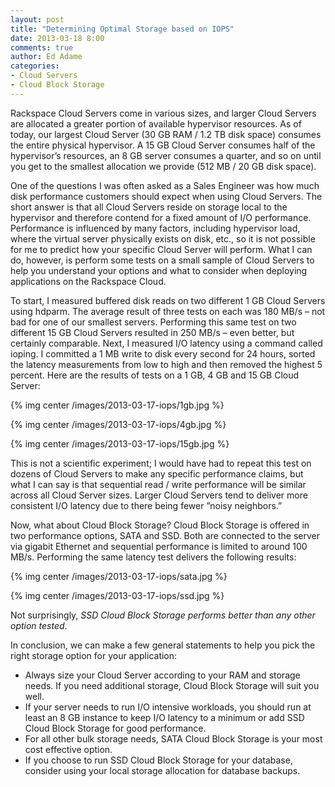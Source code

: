 ```yaml
---
layout: post
title: "Determining Optimal Storage based on IOPS"
date: 2013-03-18 8:00
comments: true
author: Ed Adame
categories: 
- Cloud Servers
- Cloud Block Storage
---
```

Rackspace Cloud Servers come in various sizes, and larger Cloud Servers are allocated a greater portion of available hypervisor resources. As of today, our largest Cloud Server (30 GB RAM / 1.2 TB disk space) consumes the entire physical hypervisor. A 15 GB Cloud Server consumes half of the hypervisor’s resources, an 8 GB server consumes a quarter, and so on until you get to the smallest allocation we provide (512 MB / 20 GB disk space).

One of the questions I was often asked as a Sales Engineer was how much disk performance customers should expect when using Cloud Servers. The short answer is that all Cloud Servers reside on storage local to the hypervisor and therefore contend for a fixed amount of I/O performance. Performance is influenced by many factors, including hypervisor load, where the virtual server physically exists on disk, etc., so it is not possible for me to predict how your specific Cloud Server will perform. What I can do, however, is perform some tests on a small sample of Cloud Servers to help you understand your options and what to consider when deploying applications on the Rackspace Cloud.<!--More-->

To start, I measured buffered disk reads on two different 1 GB Cloud Servers using hdparm. The average result of three tests on each was 180 MB/s – not bad for one of our smallest servers. Performing this same test on two different 15 GB Cloud Servers resulted in 250 MB/s – even better, but certainly comparable. Next, I measured I/O latency using a command called ioping. I committed a 1 MB write to disk every second for 24 hours, sorted the latency measurements from low to high and then removed the highest 5 percent.  Here are the results of tests on a 1 GB, 4 GB and 15 GB Cloud Server:

{% img center /images/2013-03-17-iops/1gb.jpg %}

{% img center /images/2013-03-17-iops/4gb.jpg %}

{% img center /images/2013-03-17-iops/15gb.jpg %}

This is not a scientific experiment; I would have had to repeat this test on dozens of Cloud Servers to make any specific performance claims, but what I can say is that sequential read / write performance will be similar across all Cloud Server sizes. Larger Cloud Servers tend to deliver more consistent I/O latency due to there being fewer ”noisy neighbors.”

Now, what about Cloud Block Storage? Cloud Block Storage is offered in two performance options, SATA and SSD. Both are connected to the server via gigabit Ethernet and sequential performance is limited to around 100 MB/s.  Performing the same latency test delivers the following results:

{% img center /images/2013-03-17-iops/sata.jpg %}

{% img center /images/2013-03-17-iops/ssd.jpg %}

Not surprisingly, _SSD Cloud Block Storage performs better than any other option tested_.

In conclusion, we can make a few general statements to help you pick the right storage option for your application:

* Always size your Cloud Server according to your RAM and storage needs. If you need additional storage, Cloud Block Storage will suit you well.
* If your server needs to run I/O intensive workloads, you should run at least an 8 GB instance to keep I/O latency to a minimum or add SSD Cloud Block Storage for good performance.
* For all other bulk storage needs, SATA Cloud Block Storage is your most cost effective option.
* If you choose to run SSD Cloud Block Storage for your database, consider using your local storage allocation for database backups.
